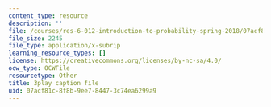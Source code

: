 ```yaml
---
content_type: resource
description: ''
file: /courses/res-6-012-introduction-to-probability-spring-2018/07acf81c8f8b9ee784473c74ea6299a9_G11r4Srh4u8.srt
file_size: 2245
file_type: application/x-subrip
learning_resource_types: []
license: https://creativecommons.org/licenses/by-nc-sa/4.0/
ocw_type: OCWFile
resourcetype: Other
title: 3play caption file
uid: 07acf81c-8f8b-9ee7-8447-3c74ea6299a9
---
```

